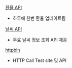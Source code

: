 [환율 API](https://www.exchangerate-api.com/)
- 하루에 한번 환율 업데이트됨

[날씨 API](https://pirateweather.net/)
- 무료 날씨 정보 조회 API 제공

[httpbin](https://httpbin.org/)
- HTTP Call Test site 및 API
